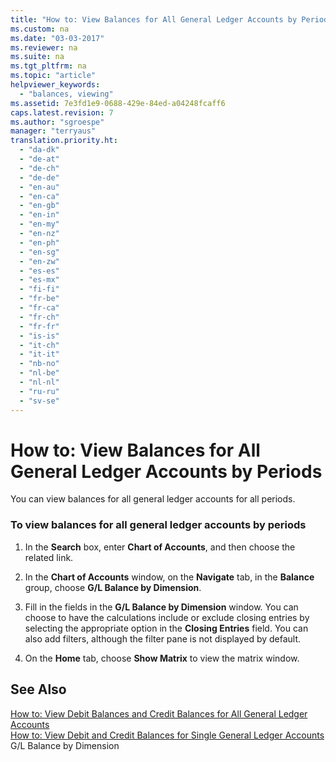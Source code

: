 ```yaml
---
title: "How to: View Balances for All General Ledger Accounts by Periods"
ms.custom: na
ms.date: "03-03-2017"
ms.reviewer: na
ms.suite: na
ms.tgt_pltfrm: na
ms.topic: "article"
helpviewer_keywords: 
  - "balances, viewing"
ms.assetid: 7e3fd1e9-0688-429e-84ed-a04248fcaff6
caps.latest.revision: 7
ms.author: "sgroespe"
manager: "terryaus"
translation.priority.ht: 
  - "da-dk"
  - "de-at"
  - "de-ch"
  - "de-de"
  - "en-au"
  - "en-ca"
  - "en-gb"
  - "en-in"
  - "en-my"
  - "en-nz"
  - "en-ph"
  - "en-sg"
  - "en-zw"
  - "es-es"
  - "es-mx"
  - "fi-fi"
  - "fr-be"
  - "fr-ca"
  - "fr-ch"
  - "fr-fr"
  - "is-is"
  - "it-ch"
  - "it-it"
  - "nb-no"
  - "nl-be"
  - "nl-nl"
  - "ru-ru"
  - "sv-se"
---
```

# How to: View Balances for All General Ledger Accounts by Periods
You can view balances for all general ledger accounts for all periods.  
  
### To view balances for all general ledger accounts by periods  
  
1.  In the **Search** box, enter **Chart of Accounts**, and then choose the related link.  
  
2.  In the **Chart of Accounts** window, on the **Navigate** tab, in the **Balance** group, choose **G\/L Balance by Dimension**.  
  
3.  Fill in the fields in the **G\/L Balance by Dimension** window. You can choose to have the calculations include or exclude closing entries by selecting the appropriate option in the **Closing Entries** field. You can also add filters, although the filter pane is not displayed by default.  
  
4.  On the **Home** tab, choose **Show Matrix** to view the matrix window.  
  
## See Also  
 [How to: View Debit Balances and Credit Balances for All General Ledger Accounts](../Finance/how-to-view-debit-balances-and-credit-balances-for-all-general-ledger-accounts.md)   
 [How to: View Debit and Credit Balances for Single General Ledger Accounts](../Finance/how-to-view-debit-and-credit-balances-for-single-general-ledger-accounts.md)   
 G\/L Balance by Dimension